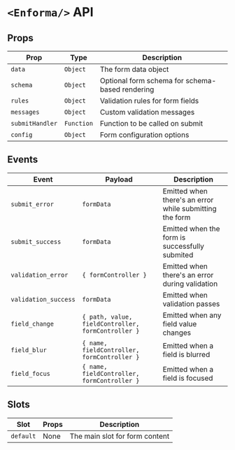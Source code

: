 # `<Enforma/>` API

<TabNav :items="[
{ label: 'Usage', link: '/field-forms/enforma-form' },
{ label: 'API', link: '/field-forms/enforma-form_api' },
{ label: 'FormController API', link: '/field-forms/enforma-form-controller_api' },
]" />

## Props

| Prop            | Type       | Description                                     |
|-----------------|------------|-------------------------------------------------|
| `data`          | `Object`   | The form data object                            |
| `schema`        | `Object`   | Optional form schema for schema-based rendering |
| `rules`         | `Object`   | Validation rules for form fields                |
| `messages`      | `Object`   | Custom validation messages                      |
| `submitHandler` | `Function` | Function to be called on submit                  |
| `config`        | `Object`   | Form configuration options                      |

## Events

| Event                | Payload                                            | Description                                             |
|----------------------|----------------------------------------------------|---------------------------------------------------------|
| `submit_error`       | `formData`                                         | Emitted when there's an error while submitting the form |
| `submit_success`     | `formData`                                         | Emitted when the form is successfully submited          |
| `validation_error`   | `{ formController }`                               | Emitted when there's an error during validation         |
| `validation_success` | `formData`                                         | Emitted when validation passes                          |
| `field_change`       | `{ path, value, fieldController, formController }` | Emitted when any field value changes                    |
| `field_blur`         | `{ name, fieldController, formController }`        | Emitted when a field is blurred                         |
| `field_focus`        | `{ name, fieldController, formController }`        | Emitted when a field is focused                         |

## Slots

| Slot | Props | Description |
|------|-------|-------------|
| `default` | None | The main slot for form content |
